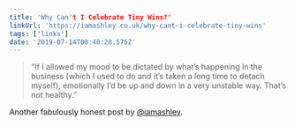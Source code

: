 ```yaml
---
title: 'Why Can't I Celebrate Tiny Wins?'
linkUrl: 'https://iamashley.co.uk/why-cant-i-celebrate-tiny-wins'
tags: ['links'] 
date: '2019-07-14T08:48:28.575Z'
---
```

> “If I allowed my mood to be dictated by what’s happening in the business (which I used to do and it’s taken a long time to detach myself), emotionally I’d be up and down in a very unstable way. That’s not healthy.”

Another fabulously honest post by [@iamashley](//twitter.com/iamashley).